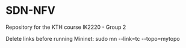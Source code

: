# SDN-NFV
Repository for the KTH course IK2220 - Group 2 

Delete links before running Mininet:
  sudo mn --link=tc --topo=mytopo


